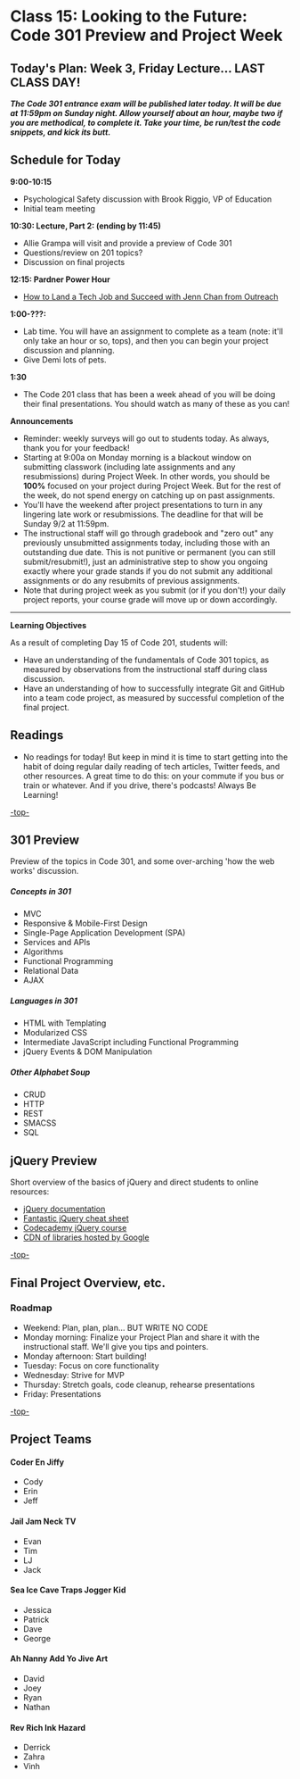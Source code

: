# Class 15: Looking to the Future: Code 301 Preview and Project Week

<a id="top"></a>
## Today's Plan: Week 3, Friday Lecture... LAST CLASS DAY!

***The Code 301 entrance exam will be published later today. It will be due at 11:59pm on Sunday night. Allow yourself about an hour, maybe two if you are methodical, to complete it. Take your time, be run/test the code snippets, and kick its butt.***

## Schedule for Today

**9:00-10:15**

- Psychological Safety discussion with Brook Riggio, VP of Education
- Initial team meeting

**10:30: Lecture, Part 2: (ending by 11:45)** 

- Allie Grampa will visit and provide a preview of Code 301
- Questions/review on 201 topics?
- Discussion on final projects

**12:15: Pardner Power Hour**

- [How to Land a Tech Job and Succeed with Jenn Chan from Outreach](https://www.eventbrite.com/e/partner-power-hour-land-a-tech-job-and-succeed-tickets-46114625085)

**1:00-???:** 

- Lab time. You will have an assignment to complete as a team (note: it'll only take an hour or so, tops), and then you can begin your project discussion and planning.
- Give Demi lots of pets.

**1:30**

- The Code 201 class that has been a week ahead of you will be doing their final presentations. You should watch as many of these as you can!

**Announcements**

  - Reminder: weekly surveys will go out to students today. As always, thank you for your feedback!
  - Starting at 9:00a on Monday morning is a blackout window on submitting classwork (including late assignments and any resubmissions) during Project Week. In other words, you should be **100%** focused on your project during Project Week. But for the rest of the week, do not spend energy on catching up on past assignments.
  - You'll have the weekend after project presentations to turn in any lingering late work or resubmissions. The deadline for that will be Sunday 9/2 at 11:59pm.
  - The instructional staff will go through gradebook and "zero out" any previously unsubmitted assignments today, including those with an outstanding due date. This is not punitive or permanent (you can still submit/resubmit!), just an administrative step to show you ongoing exactly where your grade stands if you do not submit any additional assignments or do any resubmits of previous assignments.
  - Note that during project week as you submit (or if you don't!) your daily project reports, your course grade will move up or down accordingly.

---

**Learning Objectives**

As a result of completing Day 15 of Code 201, students will:

- Have an understanding of the fundamentals of Code 301 topics, as measured by observations from the instructional staff during class discussion.
- Have an understanding of how to successfully integrate Git and GitHub into a team code project, as measured by successful completion of the final project.

## Readings

- No readings for today! But keep in mind it is time to start getting into the habit of doing regular daily reading of tech articles, Twitter feeds, and other resources. A great time to do this: on your commute if you bus or train or whatever. And if you drive, there's podcasts! Always Be Learning!

[-top-](#top)

<a id="301"></a>
## 301 Preview

Preview of the topics in Code 301, and some over-arching 'how the web works' discussion.

##### Concepts in 301

- MVC
- Responsive & Mobile-First Design
- Single-Page Application Development (SPA)
- Services and APIs
- Algorithms
- Functional Programming
- Relational Data
- AJAX

##### Languages in 301

- HTML with Templating
- Modularized CSS
- Intermediate JavaScript including Functional Programming
- jQuery Events & DOM Manipulation

##### Other Alphabet Soup

- CRUD
- HTTP
- REST
- SMACSS
- SQL


## jQuery Preview

Short overview of the basics of jQuery and direct students to online resources:

- [jQuery documentation](https://jquery.com)
- [Fantastic jQuery cheat sheet](https://oscarotero.com/jquery)
- [Codecademy jQuery course](https://www.codecademy.com/learn/jquery)
- [CDN of libraries hosted by Google](https://developers.google.com/speed/libraries)

[-top-](#top)

<a id="project"></a>
## Final Project Overview, etc.

### Roadmap

- Weekend: Plan, plan, plan... BUT WRITE NO CODE
- Monday morning: Finalize your Project Plan and share it with the instructional staff. We'll give you tips and pointers.
- Monday afternoon: Start building!
- Tuesday: Focus on core functionality
- Wednesday: Strive for MVP
- Thursday: Stretch goals, code cleanup, rehearse presentations
- Friday: Presentations

[-top-](#top)

## Project Teams

#### Coder En Jiffy

- Cody
- Erin
- Jeff

#### Jail Jam Neck TV

- Evan
- Tim
- LJ
- Jack

#### Sea Ice Cave Traps Jogger Kid

- Jessica
- Patrick
- Dave
- George

#### Ah Nanny Add Yo Jive Art

- David
- Joey
- Ryan
- Nathan

#### Rev Rich Ink Hazard

- Derrick
- Zahra
- Vinh

